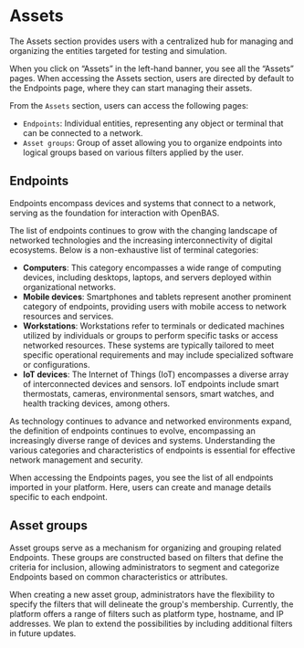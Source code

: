 # Assets

The Assets section provides users with a centralized hub for managing and organizing the entities targeted for testing and simulation. 

When you click on “Assets” in the left-hand banner, you see all the “Assets” pages. When accessing the Assets section, users are directed by default to the Endpoints page, where they can start managing their assets.

From the `Assets` section, users can access the following pages:

- `Endpoints`: Individual entities, representing any object or terminal that can be connected to a network.
- `Asset groups`: Group of asset allowing you to organize endpoints into logical groups based on various filters applied by the user.


## Endpoints

Endpoints encompass devices and systems that connect to a network, serving as the foundation for interaction with OpenBAS. 

The list of endpoints continues to grow with the changing landscape of networked technologies and the increasing interconnectivity of digital ecosystems. Below is a non-exhaustive list of terminal categories:

- **Computers**: This category encompasses a wide range of computing devices, including desktops, laptops, and servers deployed within organizational networks.
- **Mobile devices**: Smartphones and tablets represent another prominent category of endpoints, providing users with mobile access to network resources and services.
- **Workstations**: Workstations refer to terminals or dedicated machines utilized by individuals or groups to perform specific tasks or access networked resources. These systems are typically tailored to meet specific operational requirements and may include specialized software or configurations.
- **IoT devices**: The Internet of Things (IoT) encompasses a diverse array of interconnected devices and sensors. IoT endpoints include smart thermostats, cameras, environmental sensors, smart watches, and health tracking devices, among others.

As technology continues to advance and networked environments expand, the definition of endpoints continues to evolve, encompassing an increasingly diverse range of devices and systems. Understanding the various categories and characteristics of endpoints is essential for effective network management and security.

When accessing the Endpoints pages, you see the list of all endpoints imported in your platform. Here, users can create and manage details specific to each endpoint.

<!-- screenshot of the window "Assets > Endpoints" with a nice list of Endpoints -->


## Asset groups

Asset groups serve as a mechanism for organizing and grouping related Endpoints. These groups are constructed based on filters that define the criteria for inclusion, allowing administrators to segment and categorize Endpoints based on common characteristics or attributes.

When creating a new asset group, administrators have the flexibility to specify the filters that will delineate the group's membership. Currently, the platform offers a range of filters such as platform type, hostname, and IP addresses. We plan to extend the possibilities by including additional filters in future updates.

<!-- screenshot of the window "Assets > Asset groups" with a nice list of groups -->